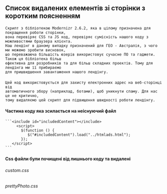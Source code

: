 ##  Список видалених елементів зі сторінки з коротким поясненням

#### <script src="js/modernizer.js"></script>

    Скрипт з бібліотекою Modernizr 2.6.2, яка в цілому призначена для покращення роботи сторінки,
    вона перевіряє CSS та JS код, перевіряє сумісність нашого коду з можливостями браузера клієнта.
    Наш лендінг в даному випадку призначений для ГЕО - Австралія, з чого ми можемо зробити висновок,
    шо переважаюча більшість юзерів використовує сучасне ПО та гаджети. Також ця бібліотека більш 
    ефективна для розробників та для більш складних проектів. Тому для лендінга ми її прибираємо 
    для пришвидшення завантаження нашого лендінгу.  
    
    
#### <script data-cfasync="false" src="js/email-decode.min.js"></script> 

    Цей код використовується для захисту електронних адрес на веб-сторінці від 
    автоматичного збору (наприклад, ботами), щоб уникнути спаму. Для нас це не критично, 
    тому видаляємо цей скрипт для підвищення швидкості роботи лендінгу.


#### Частина коду яка зсилається на неіснуючий файл
    ```<include id="includedContent"></include>
         <script>
           $(function () {
              $("#includedContent").load("../htmlads.html");
           });
       </script>
    ```

####  Css файли були почищені від лишнього коду та видалені 

###### custom.css
###### prettyPhoto.css

